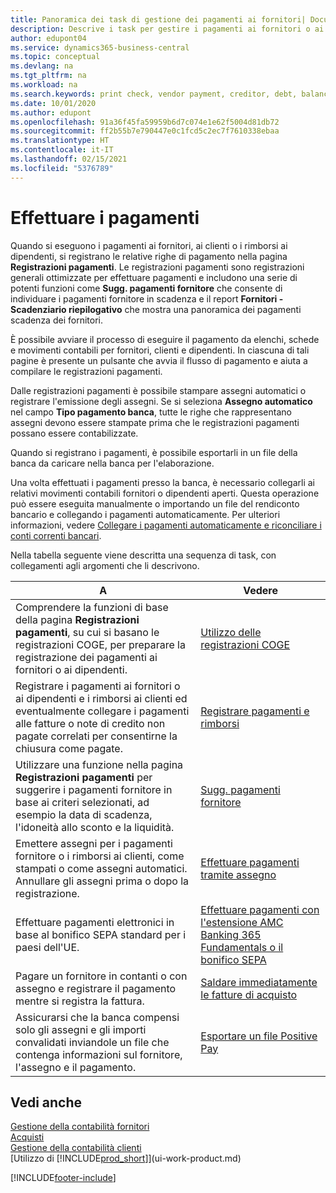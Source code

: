 ```yaml
---
title: Panoramica dei task di gestione dei pagamenti ai fornitori| Documenti Microsoft
description: Descrive i task per gestire i pagamenti ai fornitori o ai creditori, inclusa la registrazione delle righe di pagamento e la visualizzazione di una panoramica del saldo dovuto.
author: edupont04
ms.service: dynamics365-business-central
ms.topic: conceptual
ms.devlang: na
ms.tgt_pltfrm: na
ms.workload: na
ms.search.keywords: print check, vendor payment, creditor, debt, balance due, AP
ms.date: 10/01/2020
ms.author: edupont
ms.openlocfilehash: 91a36f45fa59959b6d7c074e1e62f5004d81db72
ms.sourcegitcommit: ff2b55b7e790447e0c1fcd5c2ec7f7610338ebaa
ms.translationtype: HT
ms.contentlocale: it-IT
ms.lasthandoff: 02/15/2021
ms.locfileid: "5376789"
---
```

# <a name="making-payments"></a>Effettuare i pagamenti

Quando si eseguono i pagamenti ai fornitori, ai clienti o i rimborsi ai dipendenti, si registrano le relative righe di pagamento nella pagina **Registrazioni pagamenti**. Le registrazioni pagamenti sono registrazioni generali ottimizzate per effettuare pagamenti e includono una serie di potenti funzioni come **Sugg. pagamenti fornitore** che consente di individuare i pagamenti fornitore in scadenza e il report **Fornitori - Scadenziario riepilogativo** che mostra una panoramica dei pagamenti scadenza dei fornitori.  

È possibile avviare il processo di eseguire il pagamento da elenchi, schede e movimenti contabili per fornitori, clienti e dipendenti. In ciascuna di tali pagine è presente un pulsante che avvia il flusso di pagamento e aiuta a compilare le registrazioni pagamenti.  

Dalle registrazioni pagamenti è possibile stampare assegni automatici o registrare l'emissione degli assegni. Se si seleziona **Assegno automatico** nel campo **Tipo pagamento banca**, tutte le righe che rappresentano assegni devono essere stampate prima che le registrazioni pagamenti possano essere contabilizzate.

Quando si registrano i pagamenti, è possibile esportarli in un file della banca da caricare nella banca per l'elaborazione.

Una volta effettuati i pagamenti presso la banca, è necessario collegarli ai relativi movimenti contabili fornitori o dipendenti aperti. Questa operazione può essere eseguita manualmente o importando un file del rendiconto bancario e collegando i pagamenti automaticamente. Per ulteriori informazioni, vedere [Collegare i pagamenti automaticamente e riconciliare i conti correnti bancari](receivables-apply-payments-auto-reconcile-bank-accounts.md).

Nella tabella seguente viene descritta una sequenza di task, con collegamenti agli argomenti che li descrivono.

| A | Vedere |
| --- | --- |
|Comprendere la funzioni di base della pagina **Registrazioni pagamenti**, su cui si basano le registrazioni COGE, per preparare la registrazione dei pagamenti ai fornitori o ai dipendenti.|[Utilizzo delle registrazioni COGE](ui-work-general-journals.md)|
|Registrare i pagamenti ai fornitori o ai dipendenti e i rimborsi ai clienti ed eventualmente collegare i pagamenti alle fatture o note di credito non pagate correlati per consentirne la chiusura come pagate.|[Registrare pagamenti e rimborsi](payables-how-post-payments-refunds.md)|
| Utilizzare una funzione nella pagina **Registrazioni pagamenti** per suggerire i pagamenti fornitore in base ai criteri selezionati, ad esempio la data di scadenza, l'idoneità allo sconto e la liquidità. |[Sugg. pagamenti fornitore](payables-how-suggest-vendor-payments.md) |
| Emettere assegni per i pagamenti fornitore o i rimborsi ai clienti, come stampati o come assegni automatici. Annullare gli assegni prima o dopo la registrazione. |[Effettuare pagamenti tramite assegno](payables-how-work-checks.md) |
|Effettuare pagamenti elettronici in base al bonifico SEPA standard per i paesi dell'UE.|[Effettuare pagamenti con l'estensione AMC Banking 365 Fundamentals o il bonifico SEPA](finance-make-payments-with-bank-data-conversion-service-or-sepa-credit-transfer.md)|
| Pagare un fornitore in contanti o con assegno e registrare il pagamento mentre si registra la fattura. |[Saldare immediatamente le fatture di acquisto](finance-how-to-settle-purchase-invoices-promptly.md) |
| Assicurarsi che la banca compensi solo gli assegni e gli importi convalidati inviandole un file che contenga informazioni sul fornitore, l'assegno e il pagamento. |[Esportare un file Positive Pay](finance-how-positive-pay.md) |

## <a name="see-also"></a>Vedi anche
[Gestione della contabilità fornitori](payables-manage-payables.md)  
[Acquisti](purchasing-manage-purchasing.md)  
[Gestione della contabilità clienti](receivables-manage-receivables.md)  
[Utilizzo di [!INCLUDE[prod_short](includes/prod_short.md)]](ui-work-product.md)  


[!INCLUDE[footer-include](includes/footer-banner.md)]